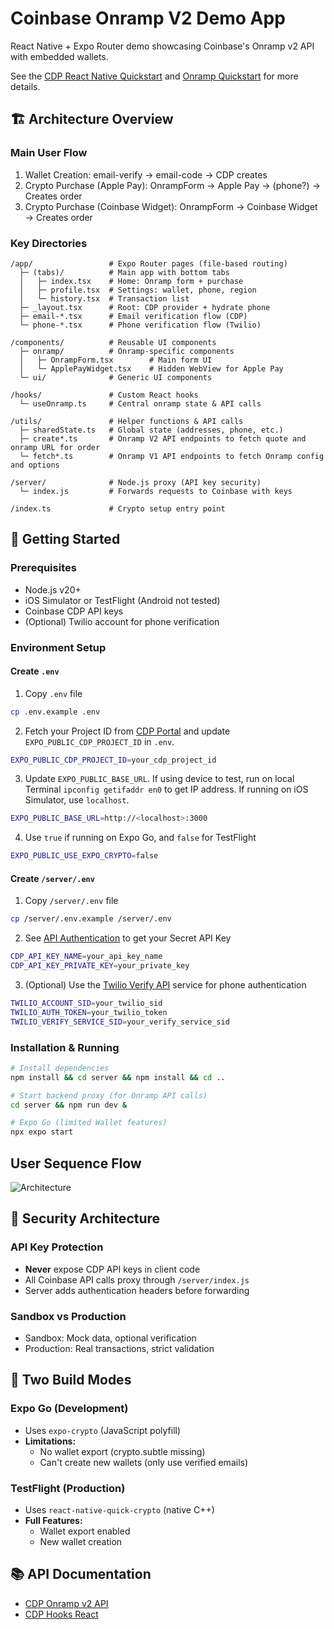 # Coinbase Onramp V2 Demo App

React Native + Expo Router demo showcasing Coinbase's Onramp v2 API with embedded wallets.

See the [CDP React Native Quickstart](https://docs.cdp.coinbase.com/embedded-wallets/react-native/quickstart) and [Onramp Quickstart](https://docs.cdp.coinbase.com/onramp-&-offramp/introduction/quickstart) for more details.

## 🏗️ Architecture Overview
### Main User Flow
1. Wallet Creation: email-verify → email-code → CDP creates      
2. Crypto Purchase (Apple Pay): OnrampForm → Apple Pay → (phone?) → Creates order 
3. Crypto Purchase (Coinbase Widget): OnrampForm → Coinbase Widget → Creates order  

### Key Directories
```
/app/                 # Expo Router pages (file-based routing) 
  ├─ (tabs)/          # Main app with bottom tabs              
  │   ├─ index.tsx    # Home: Onramp form + purchase           
  │   ├─ profile.tsx  # Settings: wallet, phone, region        
  │   └─ history.tsx  # Transaction list                       
  ├─ _layout.tsx      # Root: CDP provider + hydrate phone     
  ├─ email-*.tsx      # Email verification flow (CDP)          
  └─ phone-*.tsx      # Phone verification flow (Twilio)       
                                                                
/components/          # Reusable UI components                 
  ├─ onramp/          # Onramp-specific components              
  │   ├─ OnrampForm.tsx        # Main form UI                  
  │   └─ ApplePayWidget.tsx    # Hidden WebView for Apple Pay  
  └─ ui/              # Generic UI components                   
                                                                
/hooks/               # Custom React hooks                     
  └─ useOnramp.ts     # Central onramp state & API calls        
                                                                
/utils/               # Helper functions & API calls           
  ├─ sharedState.ts   # Global state (addresses, phone, etc.)  
  ├─ create*.ts       # Onramp V2 API endpoints to fetch quote and onramp URL for order                  
  └─ fetch*.ts        # Onramp V1 API endpoints to fetch Onramp config and options               
                                                                
/server/              # Node.js proxy (API key security)       
  └─ index.js         # Forwards requests to Coinbase with keys
                                                                
/index.ts             # Crypto setup entry point 
```

## 🚀 Getting Started

### Prerequisites
- Node.js v20+
- iOS Simulator or TestFlight (Android not tested)
- Coinbase CDP API keys
- (Optional) Twilio account for phone verification

### Environment Setup

#### Create `.env`
1. Copy `.env` file
```bash
cp .env.example .env
```
2. Fetch your Project ID from [CDP Portal](https://portal.cdp.coinbase.com/) and update `EXPO_PUBLIC_CDP_PROJECT_ID` in `.env`.
```bash
EXPO_PUBLIC_CDP_PROJECT_ID=your_cdp_project_id
```
3. Update `EXPO_PUBLIC_BASE_URL`. If using device to test, run on local Terminal `ipconfig getifaddr en0` to get IP address. If running on iOS Simulator, use `localhost`.
```bash
EXPO_PUBLIC_BASE_URL=http://<localhost>:3000
```
4. Use `true` if running on Expo Go, and `false` for TestFlight
```bash
EXPO_PUBLIC_USE_EXPO_CRYPTO=false 
```

#### Create `/server/.env`
1. Copy `/server/.env` file
```bash
cp /server/.env.example /server/.env
```
2. See [API Authentication](https://docs.cdp.coinbase.com/api-reference/v2/authentication#secret-api-key) to get your Secret API Key
```bash
CDP_API_KEY_NAME=your_api_key_name
CDP_API_KEY_PRIVATE_KEY=your_private_key
```
3. (Optional) Use the [Twilio Verify API](https://www.twilio.com/docs/verify/api) service for phone authentication
```bash
TWILIO_ACCOUNT_SID=your_twilio_sid
TWILIO_AUTH_TOKEN=your_twilio_token
TWILIO_VERIFY_SERVICE_SID=your_verify_service_sid
```

### Installation & Running

```bash
# Install dependencies
npm install && cd server && npm install && cd ..

# Start backend proxy (for Onramp API calls)
cd server && npm run dev &

# Expo Go (limited Wallet features)
npx expo start

```

## User Sequence Flow

 ![Architecture](https://www.plantuml.com/plantuml/proxy?src=https://raw.github.com/mlion-cb/onramp-v2-mobile-demo/main/assets/docs/architecture.puml)


## 🔐 Security Architecture

### API Key Protection
- **Never** expose CDP API keys in client code
- All Coinbase API calls proxy through `/server/index.js`
- Server adds authentication headers before forwarding

### Sandbox vs Production
- Sandbox: Mock data, optional verification
- Production: Real transactions, strict validation

## 📱 Two Build Modes

### Expo Go (Development)
- Uses `expo-crypto` (JavaScript polyfill)
- **Limitations:**
  - No wallet export (crypto.subtle missing)
  - Can't create new wallets (only use verified emails)

### TestFlight (Production)
- Uses `react-native-quick-crypto` (native C++)
- **Full Features:**
  - Wallet export enabled
  - New wallet creation

## 📚 API Documentation
- [CDP Onramp v2 API](https://docs.cdp.coinbase.com/onramp/docs/)
- [CDP Hooks React](https://docs.cdp.coinbase.com/cdp-hooks/docs/)

